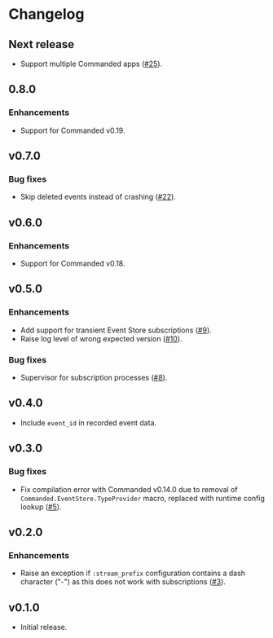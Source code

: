 # Changelog

## Next release

- Support multiple Commanded apps ([#25](https://github.com/commanded/commanded-extreme-adapter/pull/25)).

## 0.8.0

### Enhancements

- Support for Commanded v0.19.

## v0.7.0

### Bug fixes

- Skip deleted events instead of crashing ([#22](https://github.com/commanded/commanded-extreme-adapter/pull/22)).

## v0.6.0

### Enhancements

- Support for Commanded v0.18.

## v0.5.0

### Enhancements

- Add support for transient Event Store subscriptions ([#9](https://github.com/commanded/commanded-extreme-adapter/pull/9)).
- Raise log level of wrong expected version ([#10](https://github.com/commanded/commanded-extreme-adapter/pull/10)).

### Bug fixes

- Supervisor for subscription processes ([#8](https://github.com/commanded/commanded-extreme-adapter/pull/8)).

## v0.4.0

- Include `event_id` in recorded event data.

## v0.3.0

### Bug fixes

- Fix compilation error with Commanded v0.14.0 due to removal of `Commanded.EventStore.TypeProvider` macro, replaced with runtime config lookup ([#5](https://github.com/commanded/commanded-extreme-adapter/issues/5)).

## v0.2.0

### Enhancements

- Raise an exception if `:stream_prefix` configuration contains a dash character ("-") as this does not work with subscriptions ([#3](https://github.com/commanded/commanded-extreme-adapter/issues/3)).

## v0.1.0

- Initial release.
